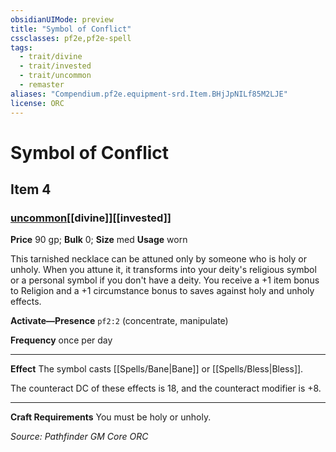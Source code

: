 ```yaml
---
obsidianUIMode: preview
title: "Symbol of Conflict"
cssclasses: pf2e,pf2e-spell
tags:
  - trait/divine
  - trait/invested
  - trait/uncommon
  - remaster
aliases: "Compendium.pf2e.equipment-srd.Item.BHjJpNILf85M2LJE"
license: ORC
---
```

# Symbol of Conflict
## Item 4
### [uncommon](uncommon "Uncommon Rarity Trait")[[divine]][[invested]]


**Price** 90 gp; 
**Bulk** 0; **Size** med
**Usage** worn

This tarnished necklace can be attuned only by someone who is holy or unholy. When you attune it, it transforms into your deity's religious symbol or a personal symbol if you don't have a deity. You receive a +1 item bonus to Religion and a +1 circumstance bonus to saves against holy and unholy effects.

**Activate—Presence** `pf2:2` (concentrate, manipulate)

**Frequency** once per day

* * *

**Effect** The symbol casts [[Spells/Bane|Bane]] or [[Spells/Bless|Bless]].

The counteract DC of these effects is 18, and the counteract modifier is +8.

* * *

**Craft Requirements** You must be holy or unholy.

*Source: Pathfinder GM Core*
*ORC*